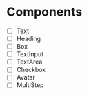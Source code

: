# Components

- [ ] Text
- [ ] Heading
- [ ] Box
- [ ] TextInput
- [ ] TextArea
- [ ] Checkbox
- [ ] Avatar
- [ ] MultiStep